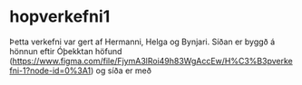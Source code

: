 # hopverkefni1

Þetta verkefni var gert af Hermanni, Helga og Bynjari. Síðan er byggð á hönnun eftir Óþekktan höfund (https://www.figma.com/file/FjymA3lRoi49h83WgAccEw/H%C3%B3pverkefni-1?node-id=0%3A1) og síða er með 